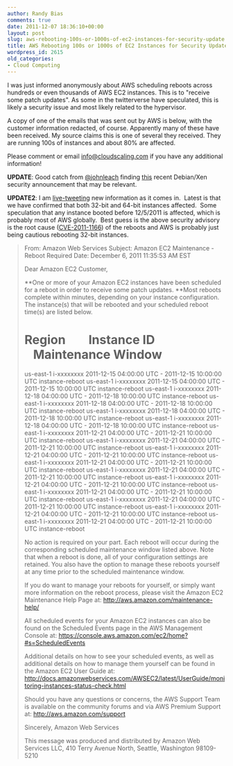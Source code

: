 ```yaml
---
author: Randy Bias
comments: true
date: 2011-12-07 18:36:10+00:00
layout: post
slug: aws-rebooting-100s-or-1000s-of-ec2-instances-for-security-update
title: AWS Rebooting 100s or 1000s of EC2 Instances for Security Update
wordpress_id: 2615
old_categories:
- Cloud Computing
---
```


I was just informed anonymously about AWS scheduling reboots across hundreds or even thousands of AWS EC2 instances.  This is to "receive some patch updates".  As some in the twitterverse have speculated, this is likely a security issue and most likely related to the hypervisor.

<!-- more -->A copy of one of the emails that was sent out by AWS is below, with the customer information redacted, of course.  Apparently many of these have been received.  My source claims this is one of several they received.  They are running 100s of instances and about 80% are affected.

Please comment or email info@cloudscaling.com if you have any additional information!

**UPDATE**: Good catch from [@johnleach](https://twitter.com/#!/johnleach) finding [this](http://www.debian.org/security/2011/dsa-2337) recent Debian/Xen security announcement that may be relevant.

**UPDATE2**: I am [live-tweeting](http://twitter.com/randybias) new information as it comes in.  Latest is that we have confirmed that both 32-bit and 64-bit instances affected.  Some speculation that any instance booted before 12/5/2011 is affected, which is probably most of AWS globally.  Best guess is the above security advisory is the root cause ([CVE-2011-1166](http://security-tracker.debian.org/tracker/CVE-2011-1166)) of the reboots and AWS is probably just being cautious rebooting 32-bit instances.


<blockquote>From: Amazon Web Services
Subject: Amazon EC2 Maintenance - Reboot Required
Date: December 6, 2011 11:35:53 AM EST

Dear Amazon EC2 Customer,

**One or more of your Amazon EC2 instances have been scheduled for a reboot in order to receive some patch updates. **Most reboots complete within minutes, depending on your instance configuration. The instance(s) that will be rebooted and your scheduled reboot time(s) are listed below.

Region        Instance ID    Maintenance Window
=================================================================
us-east-1	i-xxxxxxxx	2011-12-15 04:00:00 UTC - 2011-12-15 10:00:00 UTC instance-reboot
us-east-1	i-xxxxxxxx	2011-12-15 04:00:00 UTC - 2011-12-15 10:00:00 UTC	 instance-reboot
us-east-1	i-xxxxxxxx	2011-12-18 04:00:00 UTC - 2011-12-18 10:00:00 UTC	 instance-reboot
us-east-1	i-xxxxxxxx	2011-12-18 04:00:00 UTC - 2011-12-18 10:00:00 UTC	 instance-reboot
us-east-1	i-xxxxxxxx	2011-12-18 04:00:00 UTC - 2011-12-18 10:00:00 UTC	 instance-reboot
us-east-1	i-xxxxxxxx	2011-12-18 04:00:00 UTC - 2011-12-18 10:00:00 UTC	 instance-reboot
us-east-1	i-xxxxxxxx	2011-12-21 04:00:00 UTC - 2011-12-21 10:00:00 UTC	 instance-reboot
us-east-1	i-xxxxxxxx	2011-12-21 04:00:00 UTC - 2011-12-21 10:00:00 UTC	 instance-reboot
us-east-1	i-xxxxxxxx	2011-12-21 04:00:00 UTC - 2011-12-21 10:00:00 UTC	 instance-reboot
us-east-1	i-xxxxxxxx	2011-12-21 04:00:00 UTC - 2011-12-21 10:00:00 UTC	 instance-reboot
us-east-1	i-xxxxxxxx	2011-12-21 04:00:00 UTC - 2011-12-21 10:00:00 UTC	 instance-reboot
us-east-1	i-xxxxxxxx	2011-12-21 04:00:00 UTC - 2011-12-21 10:00:00 UTC	 instance-reboot
us-east-1	i-xxxxxxxx	2011-12-21 04:00:00 UTC - 2011-12-21 10:00:00 UTC	 instance-reboot
us-east-1	i-xxxxxxxx	2011-12-21 04:00:00 UTC - 2011-12-21 10:00:00 UTC	 instance-reboot
us-east-1	i-xxxxxxxx	2011-12-21 04:00:00 UTC - 2011-12-21 10:00:00 UTC	 instance-reboot
us-east-1	i-xxxxxxxx	2011-12-21 04:00:00 UTC - 2011-12-21 10:00:00 UTC	 instance-reboot

No action is required on your part. Each reboot will occur during the corresponding scheduled maintenance window listed above. Note that when a reboot is done, all of your configuration settings are retained. You also have the option to manage these reboots yourself at any time prior to the scheduled maintenance window.

If you do want to manage your reboots for yourself, or simply want more information on the reboot process, please visit the Amazon EC2 Maintenance Help Page at: http://aws.amazon.com/maintenance-help/

All scheduled events for your Amazon EC2 instances can also be found on the Scheduled Events page in the AWS Management Console at:
https://console.aws.amazon.com/ec2/home?#s=ScheduledEvents

Additional details on how to see your scheduled events, as well as additional details on how to manage them yourself can be found in the Amazon EC2 User Guide at: http://docs.amazonwebservices.com/AWSEC2/latest/UserGuide/monitoring-instances-status-check.html

Should you have any questions or concerns, the AWS Support Team is available on the community forums and via AWS Premium Support at:
http://aws.amazon.com/support

Sincerely,
Amazon Web Services

This message was produced and distributed by Amazon Web Services LLC, 410 Terry Avenue North, Seattle, Washington 98109-5210</blockquote>
